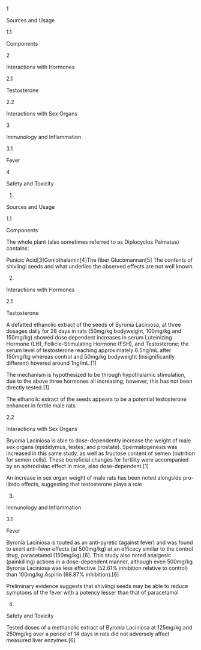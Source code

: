 1

Sources and Usage

1.1

Components

2

Interactions with Hormones

2.1

Testosterone

2.2

Interactions with Sex Organs

3

Immunology and Inflammation

3.1

Fever

4

Safety and Toxicity

1.

Sources and Usage

1.1

Components

The whole plant (also sometimes referred to as Diplocyclos Palmatus) contains:

Punicic Acid[3]Goniothalamin[4]The fiber Glucomannan[5]
The contents of shivlingi seeds and what underlies the observed effects are not well known


2.

Interactions with Hormones

2.1

Testosterone

A defatted ethanolic extract of the seeds of Byronia Laciniosa, at three dosages daily for 28 days in rats (50mg/kg bodyweight, 100mg/kg and 150mg/kg) showed dose dependent increases in serum Luteinizing Hormone (LH), Follicle-Stimulating Hormone (FSH), and Testosterone; the serum level of testosterone reaching approximately 6.5ng/mL after 150mg/kg whereas control and 50mg/kg bodyweight (insignificantly different) hovered around 1ng/mL.[1]

The mechanism is hypothesized to be through hypothalamic stimulation, due to the above three hormones all increasing; however, this has not been directly tested.[1]


The ethanolic extract of the seeds appears to be a potential testosterone enhancer in fertile male rats


2.2

Interactions with Sex Organs

Bryonia Laciniosa is able to dose-dependently increase the weight of male sex organs (epididymus, testes, and prostate). Spermatogenesis was increased in this same study, as well as fructose content of semen (nutrition for semen cells). These beneficial changes for fertility were accompanied by an aphrodisiac effect in mice, also dose-dependent.[1]


An increase in sex organ weight of male rats has been noted alongside pro-libido effects, suggesting that testosterone plays a role


3.

Immunology and Inflammation

3.1

Fever

Byronia Laciniosa is touted as an anti-pyretic (against fever) and was found to exert anti-fever effects (at 500mg/kg) at an efficacy similar to the control drug, paracetamol (150mg/kg).[6]. This study also noted analgesic (painkilling) actions in a dose-dependent manner, although even 500mg/kg Byronia Laciniosa was less effective (52.61% inhibition relative to control) than 100mg/kg Aspirin (68.87% inhibition).[6]


Preliminary evidence suggests that shivlingi seeds may be able to reduce symptoms of the fever with a potency lesser than that of paracetamol


4.

Safety and Toxicity

Tested doses of a methanolic extract of Byronia Laciniosa at 125mg/kg and 250mg/kg over a period of 14 days in rats did not adversely affect measured liver enzymes.[6]

